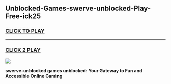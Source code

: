 
## Unblocked-Games-swerve-unblocked-Play-Free-ick25
<h3>
<a href="https://premium76.site?title=swerve-unblocked&ref=23A">CLICK TO PLAY</a></h3>
<hr>

<h3>
<a href="https://premium76.site?title=swerve-unblocked&ref=23A">CLICK 2 PLAY</a>
  
</h3>

<a href="https://premium76.site?title=swerve-unblocked&ref=23A"><img src="https://clearcache.store/games.png"></a>


**swerve-unblocked games unblocked: Your Gateway to Fun and Accessible Online Gaming**
